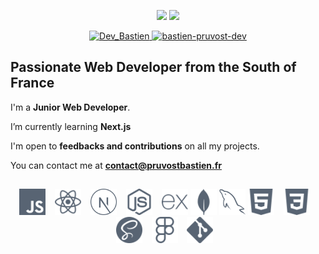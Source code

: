 <p align="center">
  <img src="https://github-readme-stats.vercel.app/api/top-langs?username=Bastien-Pruvost&show_icons=true&locale=en&layout=compact&hide_border=true&langs_count=5&card_width=362&theme=nord&title_color=d2d9e4" height="155">
  <img src="https://github-readme-stats.vercel.app/api?username=Bastien-Pruvost&show_icons=true&locale=en&hide_border=true&include_all_commits=true&count_private=true&custom_title=GitHub+Stats&theme=nord&title_color=d2d9e4" height="155">
  <br/>
</p>

<p align="center">
  <a href="https://twitter.com/DevBastien">
    <img src="https://img.shields.io/badge/Twitter-1DA1F2?style=for-the-badge&logo=twitter&logoColor=white" alt="Dev_Bastien" />
  </a>
  <a href="https://www.linkedin.com/in/bastien-pruvost-dev/">
    <img src="https://img.shields.io/badge/LinkedIn-0077B5?style=for-the-badge&logo=linkedin&logoColor=white" alt="bastien-pruvost-dev" />
  </a>
</p>

<h2>
  Passionate Web Developer from the South of France
</h2>

I'm a **Junior Web Developer**.

<!-- 🔭 I’m currently working on [Project Name](Project Link) -->

I’m currently learning **Next.js**

<!-- 👯 I’m looking to collaborate on [Project Name](Project Link) -->

I'm open to **feedbacks and contributions** on all my projects.

<!-- 👨‍💻 All of my projects are available at [http://www.portfolio.pruvostbastien.fr/]( http://www.portfolio.pruvostbastien.fr/) (SOON) -->

<!-- 📝 I regularly write articles on [Blog Link](Blog Link) -->

<!-- 💬 Ask me about **Javascript** -->

You can contact me at **contact@pruvostbastien.fr**

<!-- <h4 align="center">Technologies, languages and tools that I use 💻</h4> -->

<h2> </h2>

<p align="center">
  <img src="./assets/icons/javascript.svg" width="42" height="42" /> &ensp;
  <img src="./assets/icons/react.svg" width="42" height="42" /> &ensp;
  <img src="./assets/icons/next.svg" width="42" height="42" /> &ensp;
  <img src="./assets/icons/nodejs.svg" width="42" height="42" /> &ensp;
  <img src="./assets/icons/express.svg" width="42" height="42" />
  <img src="./assets/icons/mongodb.svg" width="42" height="42" />
  <img src="./assets/icons/mysql.svg" width="42" height="42" />
  <img src="./assets/icons/html5.svg" width="42" height="42"/> &ensp;
  <img src="./assets/icons/css3.svg" width="42" height="42" /> &ensp;
  <img src="./assets/icons/sass.svg" width="42" height="42"/> &ensp;
  <img src="./assets/icons/figma.svg" width="42" height="42" /> &ensp;
  <img src="./assets/icons/git.svg" width="42" height="42" title="Git"/> &ensp;
</p>

